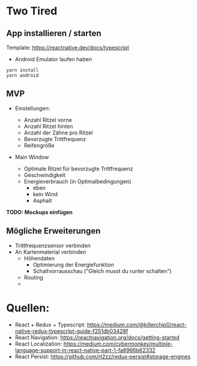 # Two Tired
## App installieren / starten
Template: https://reactnative.dev/docs/typescript
* Android Emulator laufen haben

```
yarn install
yarn android
``` 

## MVP

* Einstellungen:
    * Anzahl Ritzel vorne
    * Anzahl Ritzel hinten
    * Anzahl der Zähne pro Ritzel
    * Bevorzugte Trittfrequenz
    * Reifengröße
    
* Main Window
    * Optimale Ritzel für bevorzugte Trittfrequenz
    * Geschwindigkeit
    * Energieverbrauch (in Optimalbedingungen)
        * eben
        * kein Wind
        * Asphalt

**TODO: Mockups einfügen**

## Mögliche Erweiterungen

* Trittfrequenzsensor verbinden
* An Kartenmaterial verbinden
    * Höhendaten
        * Optimierung der Energiefunktion
        * Schaltvorrausschau ("Gleich musst du runter schalten")
    * Routing
    * 

# Quellen:
* React + Redux + Typescript: https://medium.com/@killerchip0/react-native-redux-typescript-guide-f251db03428f
* React Navigation: https://reactnavigation.org/docs/getting-started
* React Localization: https://medium.com/cybermonkey/multiple-language-support-in-react-native-part-1-fa6966b62332
* React Persist: https://github.com/rt2zz/redux-persist#storage-engines